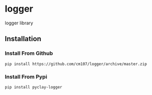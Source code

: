 # logger
logger library

## Installation
### Install From Github
```console
pip install https://github.com/cm107/logger/archive/master.zip
```

### Install From Pypi
```console
pip install pyclay-logger
```
